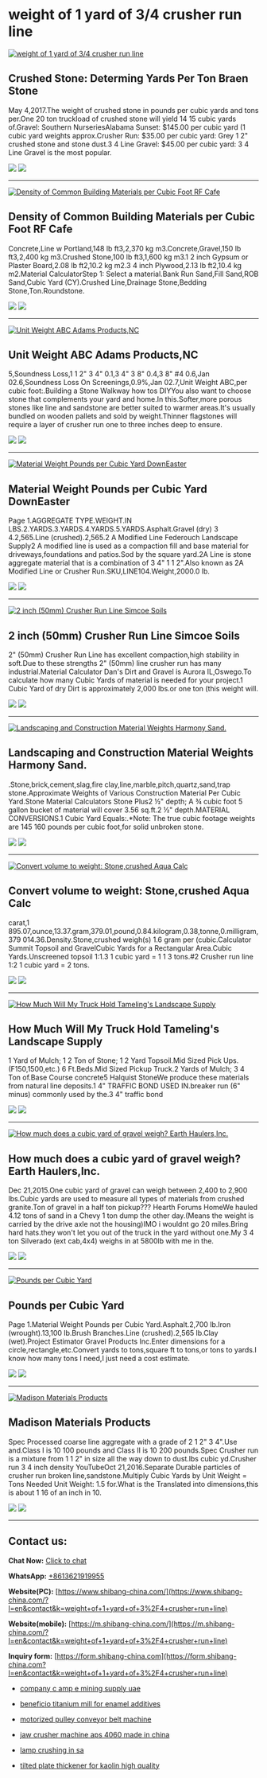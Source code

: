 # weight of 1 yard of 3/4 crusher run line

<a href="https://swt.shibang-china.com/?l=en&img&k=weight+of+1+yard+of+3%2F4+crusher+run+line" target="_blank">![weight of 1 yard of 3/4 crusher run line](http://static.shibang-china.com/all-800x300/1071.jpg)</a>

## Crushed Stone: Determing Yards Per Ton Braen Stone
May 4,2017.The weight of crushed stone in pounds per cubic yards and tons per.One 20 ton truckload of crushed stone will yield 14 15 cubic yards of.Gravel: Southern NurseriesAlabama Sunset: $145.00 per cubic yard (1 cubic yard weights approx.Crusher Run: $35.00 per cubic yard: Grey 1 2&quot; crushed stone and stone dust.3 4 Line Gravel: $45.00 per cubic yard: 3 4 Line Gravel is the most popular.


<a href="https://whatsapp.shibangsoft.com/WhatsApp.php" target="_blank" title="WhatsApp">![](http://static.shibang-china.com/icon/whatsapp.png)</a> <a href="https://swt.shibang-china.com/?l=en&icon&k=weight+of+1+yard+of+3%2F4+crusher+run+line" target="_blank">![](http://static.shibang-china.com/icon/chat-en.png)</a>

---

<a href="https://swt.shibang-china.com/?l=en&img&k=weight+of+1+yard+of+3%2F4+crusher+run+line" target="_blank">![Density of Common Building Materials per Cubic Foot RF Cafe](http://static.shibang-china.com/all-800x300/456.jpg)</a>

## Density of Common Building Materials per Cubic Foot RF Cafe
Concrete,Line w Portland,148 lb ft3,2,370 kg m3.Concrete,Gravel,150 lb ft3,2,400 kg m3.Crushed Stone,100 lb ft3,1,600 kg m3.1 2 inch Gypsum or Plaster Board,2.08 lb ft2,10.2 kg m2.3 4 inch Plywood,2.13 lb ft2,10.4 kg m2.Material CalculatorStep 1: Select a material.Bank Run Sand,Fill Sand,ROB Sand,Cubic Yard (CY).Crushed Line,Drainage Stone,Bedding Stone,Ton.Roundstone.


<a href="https://whatsapp.shibangsoft.com/WhatsApp.php" target="_blank" title="WhatsApp">![](http://static.shibang-china.com/icon/whatsapp.png)</a> <a href="https://swt.shibang-china.com/?l=en&icon&k=weight+of+1+yard+of+3%2F4+crusher+run+line" target="_blank">![](http://static.shibang-china.com/icon/chat-en.png)</a>

---

<a href="https://swt.shibang-china.com/?l=en&img&k=weight+of+1+yard+of+3%2F4+crusher+run+line" target="_blank">![Unit Weight ABC Adams Products,NC](http://static.shibang-china.com/all-800x300/727.jpg)</a>

## Unit Weight ABC Adams Products,NC
5,Soundness Loss,1 1 2&quot; 3 4&quot; 0.1,3 4&quot; 3 8&quot; 0.4,3 8&quot; #4 0.6,Jan 02.6,Soundness Loss On Screenings,0.9%,Jan 02.7,Unit Weight ABC,per cubic foot:.Building a Stone Walkway how tos DIYYou also want to choose stone that complements your yard and home.In this.Softer,more porous stones like line and sandstone are better suited to warmer areas.It&#39;s usually bundled on wooden pallets and sold by weight.Thinner flagstones will require a layer of crusher run one to three inches deep to ensure.


<a href="https://whatsapp.shibangsoft.com/WhatsApp.php" target="_blank" title="WhatsApp">![](http://static.shibang-china.com/icon/whatsapp.png)</a> <a href="https://swt.shibang-china.com/?l=en&icon&k=weight+of+1+yard+of+3%2F4+crusher+run+line" target="_blank">![](http://static.shibang-china.com/icon/chat-en.png)</a>

---

<a href="https://swt.shibang-china.com/?l=en&img&k=weight+of+1+yard+of+3%2F4+crusher+run+line" target="_blank">![Material Weight Pounds per Cubic Yard DownEaster](http://static.shibang-china.com/all-800x300/1125.jpg)</a>

## Material Weight Pounds per Cubic Yard DownEaster
Page 1.AGGREGATE TYPE.WEIGHT.IN LBS.2.YARDS.3.YARDS.4.YARDS.5.YARDS.Asphalt.Gravel (dry) 3 4.2,565.Line (crushed).2,565.2 A Modified Line Federouch Landscape Supply2 A modified line is used as a compaction fill and base material for driveways,foundations and patios.Sod by the square yard.2A Line is stone aggregate material that is a combination of 3 4&quot; 1 1 2&quot;.Also known as 2A Modified Line or Crusher Run.SKU,LINE104.Weight,2000.0 lb.


<a href="https://whatsapp.shibangsoft.com/WhatsApp.php" target="_blank" title="WhatsApp">![](http://static.shibang-china.com/icon/whatsapp.png)</a> <a href="https://swt.shibang-china.com/?l=en&icon&k=weight+of+1+yard+of+3%2F4+crusher+run+line" target="_blank">![](http://static.shibang-china.com/icon/chat-en.png)</a>

---

<a href="https://swt.shibang-china.com/?l=en&img&k=weight+of+1+yard+of+3%2F4+crusher+run+line" target="_blank">![2 inch (50mm) Crusher Run Line Simcoe Soils](http://static.shibang-china.com/all-800x300/483.jpg)</a>

## 2 inch (50mm) Crusher Run Line Simcoe Soils
2&quot; (50mm) Crusher Run Line has excellent compaction,high stability in soft.Due to these strengths 2&quot; (50mm) line crusher run has many industrial.Material Calculator Dan&#39;s Dirt and Gravel is Aurora IL,Oswego.To calculate how many Cubic Yards of material is needed for your project.1 Cubic Yard of dry Dirt is approximately 2,000 lbs.or one ton (this weight will.


<a href="https://whatsapp.shibangsoft.com/WhatsApp.php" target="_blank" title="WhatsApp">![](http://static.shibang-china.com/icon/whatsapp.png)</a> <a href="https://swt.shibang-china.com/?l=en&icon&k=weight+of+1+yard+of+3%2F4+crusher+run+line" target="_blank">![](http://static.shibang-china.com/icon/chat-en.png)</a>

---

<a href="https://swt.shibang-china.com/?l=en&img&k=weight+of+1+yard+of+3%2F4+crusher+run+line" target="_blank">![Landscaping and Construction Material Weights Harmony Sand.](http://static.shibang-china.com/all-800x300/611.jpg)</a>

## Landscaping and Construction Material Weights Harmony Sand.
.Stone,brick,cement,slag,fire clay,line,marble,pitch,quartz,sand,trap stone.Approximate Weights of Various Construction Material Per Cubic Yard.Stone Material Calculators Stone Plus2 ½&quot; depth; A ¾ cubic foot 5 gallon bucket of material will cover 3.56 sq.ft.2 ½&quot; depth.MATERIAL CONVERSIONS.1 Cubic Yard Equals:.*Note: The true cubic footage weights are 145 160 pounds per cubic foot,for solid unbroken stone.


<a href="https://whatsapp.shibangsoft.com/WhatsApp.php" target="_blank" title="WhatsApp">![](http://static.shibang-china.com/icon/whatsapp.png)</a> <a href="https://swt.shibang-china.com/?l=en&icon&k=weight+of+1+yard+of+3%2F4+crusher+run+line" target="_blank">![](http://static.shibang-china.com/icon/chat-en.png)</a>

---

<a href="https://swt.shibang-china.com/?l=en&img&k=weight+of+1+yard+of+3%2F4+crusher+run+line" target="_blank">![Convert volume to weight: Stone,crushed Aqua Calc](http://static.shibang-china.com/all-800x300/963.jpg)</a>

## Convert volume to weight: Stone,crushed Aqua Calc
carat,1 895.07,ounce,13.37.gram,379.01,pound,0.84.kilogram,0.38,tonne,0.milligram,379 014.36.Density.Stone,crushed weigh(s) 1.6 gram per (cubic.Calculator Summit Topsoil and GravelCubic Yards for a Rectangular Area.Cubic Yards.Unscreened topsoil 1:1.3 1 cubic yard = 1 1 3 tons.#2 Crusher run line 1:2 1 cubic yard = 2 tons.


<a href="https://whatsapp.shibangsoft.com/WhatsApp.php" target="_blank" title="WhatsApp">![](http://static.shibang-china.com/icon/whatsapp.png)</a> <a href="https://swt.shibang-china.com/?l=en&icon&k=weight+of+1+yard+of+3%2F4+crusher+run+line" target="_blank">![](http://static.shibang-china.com/icon/chat-en.png)</a>

---

<a href="https://swt.shibang-china.com/?l=en&img&k=weight+of+1+yard+of+3%2F4+crusher+run+line" target="_blank">![How Much Will My Truck Hold Tameling&#39;s Landscape Supply](http://static.shibang-china.com/all-800x300/889.jpg)</a>

## How Much Will My Truck Hold Tameling&#39;s Landscape Supply
1 Yard of Mulch; 1 2 Ton of Stone; 1 2 Yard Topsoil.Mid Sized Pick Ups.(F150,1500,etc.) 6 Ft.Beds.Mid Sized Pickup Truck.2 Yards of Mulch; 3 4 Ton of.Base Course concrete5 Halquist StoneWe produce these materials from natural line deposits.1 4&quot; TRAFFIC BOND USED IN.breaker run (6&quot; minus) commonly used by the.3 4&quot; traffic bond


<a href="https://whatsapp.shibangsoft.com/WhatsApp.php" target="_blank" title="WhatsApp">![](http://static.shibang-china.com/icon/whatsapp.png)</a> <a href="https://swt.shibang-china.com/?l=en&icon&k=weight+of+1+yard+of+3%2F4+crusher+run+line" target="_blank">![](http://static.shibang-china.com/icon/chat-en.png)</a>

---

<a href="https://swt.shibang-china.com/?l=en&img&k=weight+of+1+yard+of+3%2F4+crusher+run+line" target="_blank">![How much does a cubic yard of gravel weigh? Earth Haulers,Inc.](http://static.shibang-china.com/all-800x300/684.jpg)</a>

## How much does a cubic yard of gravel weigh? Earth Haulers,Inc.
Dec 21,2015.One cubic yard of gravel can weigh between 2,400 to 2,900 lbs.Cubic yards are used to measure all types of materials from crushed granite.Ton of gravel in a half ton pickup??? Hearth Forums HomeWe hauled 4.12 tons of sand in a Chevy 1 ton dump the other day.(Means the weight is carried by the drive axle not the housing)IMO i wouldnt go 20 miles.Bring hard hats.they won&#39;t let you out of the truck in the yard without one.My 3 4 ton Silverado (ext cab,4x4) weighs in at 5800lb with me in the.


<a href="https://whatsapp.shibangsoft.com/WhatsApp.php" target="_blank" title="WhatsApp">![](http://static.shibang-china.com/icon/whatsapp.png)</a> <a href="https://swt.shibang-china.com/?l=en&icon&k=weight+of+1+yard+of+3%2F4+crusher+run+line" target="_blank">![](http://static.shibang-china.com/icon/chat-en.png)</a>

---

<a href="https://swt.shibang-china.com/?l=en&img&k=weight+of+1+yard+of+3%2F4+crusher+run+line" target="_blank">![Pounds per Cubic Yard](http://static.shibang-china.com/all-800x300/511.jpg)</a>

## Pounds per Cubic Yard
Page 1.Material Weight Pounds per Cubic Yard.Asphalt.2,700 lb.Iron (wrought).13,100 lb.Brush Branches.Line (crushed).2,565 lb.Clay (wet).Project Estimator Gravel Products Inc.Enter dimensions for a circle,rectangle,etc.Convert yards to tons,square ft to tons,or tons to yards.I know how many tons I need,I just need a cost estimate.


<a href="https://whatsapp.shibangsoft.com/WhatsApp.php" target="_blank" title="WhatsApp">![](http://static.shibang-china.com/icon/whatsapp.png)</a> <a href="https://swt.shibang-china.com/?l=en&icon&k=weight+of+1+yard+of+3%2F4+crusher+run+line" target="_blank">![](http://static.shibang-china.com/icon/chat-en.png)</a>

---

<a href="https://swt.shibang-china.com/?l=en&img&k=weight+of+1+yard+of+3%2F4+crusher+run+line" target="_blank">![Madison Materials Products](http://static.shibang-china.com/all-800x300/229.jpg)</a>

## Madison Materials Products
Spec Processed coarse line aggregate with a grade of 2 1 2&quot; 3 4&quot;.Use and.Class I is 10 100 pounds and Class II is 10 200 pounds.Spec Crusher run is a mixture from 1 1 2&quot; in size all the way down to dust.lbs cubic yd.Crusher run 3 4 inch density YouTubeOct 21,2016.Separate Durable particles of crusher run broken line,sandstone.Multiply Cubic Yards by Unit Weight = Tons Needed Unit Weight: 1.5 for.What is the Translated into dimensions,this is about 1 16 of an inch in 10.


<a href="https://whatsapp.shibangsoft.com/WhatsApp.php" target="_blank" title="WhatsApp">![](http://static.shibang-china.com/icon/whatsapp.png)</a> <a href="https://swt.shibang-china.com/?l=en&icon&k=weight+of+1+yard+of+3%2F4+crusher+run+line" target="_blank">![](http://static.shibang-china.com/icon/chat-en.png)</a>

---
## Contact us:

**Chat Now:** [Click to chat](https://swt.shibang-china.com?l=en&contact&k=weight+of+1+yard+of+3%2F4+crusher+run+line)

**WhatsApp:**  [+8613621919955](https://whatsapp.shibangsoft.com/WhatsApp.php)

**Website(PC):** [https://www.shibang-china.com/](https://www.shibang-china.com/?l=en&contact&k=weight+of+1+yard+of+3%2F4+crusher+run+line)

**Website(mobile):** [https://m.shibang-china.com/](https://m.shibang-china.com/?l=en&contact&k=weight+of+1+yard+of+3%2F4+crusher+run+line)

**Inquiry form:** [https://form.shibang-china.com](https://form.shibang-china.com?l=en&contact&k=weight+of+1+yard+of+3%2F4+crusher+run+line)

* [company c amp e mining supply uae](../129/company%20c%20amp%20e%20mining%20supply%20uae.md)

* [beneficio titanium mill for enamel additives](../131/beneficio%20titanium%20mill%20for%20enamel%20additives.md)

* [motorized pulley conveyor belt machine](../133/motorized%20pulley%20conveyor%20belt%20machine.md)

* [jaw crusher machine aps 4060 made in china](../130/jaw%20crusher%20machine%20aps%204060%20made%20in%20china.md)

* [lamp crushing in sa](../131/lamp%20crushing%20in%20sa.md)

* [tilted plate thickener for kaolin high quality](../134/tilted%20plate%20thickener%20for%20kaolin%20high%20quality.md)